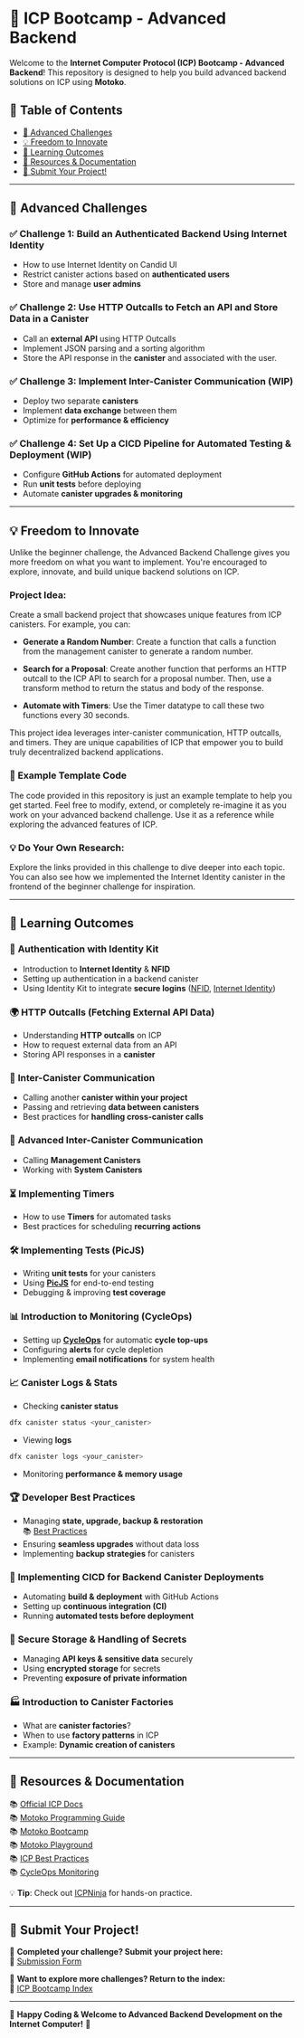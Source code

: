 # 🚀 ICP Bootcamp - Advanced Backend

Welcome to the **Internet Computer Protocol (ICP) Bootcamp - Advanced Backend**! This repository is designed to help you build advanced backend solutions on ICP using **Motoko**.

## 📜 Table of Contents

- [🎯 Advanced Challenges](#-advanced-challenges)
- [💡 Freedom to Innovate](#-freedom-to-innovate)
- [📖 Learning Outcomes](#-learning-outcomes)
- [🔗 Resources & Documentation](#-resources--documentation)
- [📩 Submit Your Project!](#-submit-your-project)

---

## 🎯 Advanced Challenges

### ✅ **Challenge 1: Build an Authenticated Backend Using Internet Identity**

- How to use Internet Identity on Candid UI
- Restrict canister actions based on **authenticated users**
- Store and manage **user admins**

### ✅ **Challenge 2: Use HTTP Outcalls to Fetch an API and Store Data in a Canister**

- Call an **external API** using HTTP Outcalls
- Implement JSON parsing and a sorting algorithm
- Store the API response in the **canister** and associated with the user.

### ✅ **Challenge 3: Implement Inter-Canister Communication** (WIP)

- Deploy two separate **canisters**
- Implement **data exchange** between them
- Optimize for **performance & efficiency**

### ✅ **Challenge 4: Set Up a CICD Pipeline for Automated Testing & Deployment** (WIP)

- Configure **GitHub Actions** for automated deployment
- Run **unit tests** before deploying
- Automate **canister upgrades & monitoring**

---

## 💡 Freedom to Innovate

Unlike the beginner challenge, the Advanced Backend Challenge gives you more freedom on what you want to implement. You're encouraged to explore, innovate, and build unique backend solutions on ICP.

### Project Idea:

Create a small backend project that showcases unique features from ICP canisters. For example, you can:

- **Generate a Random Number**:
  Create a function that calls a function from the management canister to generate a random number.

- **Search for a Proposal**:
  Create another function that performs an HTTP outcall to the ICP API to search for a proposal number. Then, use a transform method to return the status and body of the response.

- **Automate with Timers**:
  Use the Timer datatype to call these two functions every 30 seconds.

This project idea leverages inter-canister communication, HTTP outcalls, and timers. They are unique capabilities of ICP that empower you to build truly decentralized backend applications.

### 📝 Example Template Code

The code provided in this repository is just an example template to help you get started. Feel free to modify, extend, or completely re-imagine it as you work on your advanced backend challenge. Use it as a reference while exploring the advanced features of ICP.

### 💡 Do Your Own Research:

Explore the links provided in this challenge to dive deeper into each topic. You can also see how we implemented the Internet Identity canister in the frontend of the beginner challenge for inspiration.

---

## 📖 Learning Outcomes

### 🔐 **Authentication with Identity Kit**

- Introduction to **Internet Identity** & **NFID**
- Setting up authentication in a backend canister
- Using Identity Kit to integrate **secure logins** ([NFID](https://nfid.one/), [Internet Identity](https://internetcomputer.org/docs/current/developer-docs/identity/internet-identity/overview))

### 🌍 **HTTP Outcalls (Fetching External API Data)**

- Understanding **HTTP outcalls** on ICP
- How to request external data from an API
- Storing API responses in a **canister**

### 🔗 **Inter-Canister Communication**

- Calling another **canister within your project**
- Passing and retrieving **data between canisters**
- Best practices for **handling cross-canister calls**

### 🔧 **Advanced Inter-Canister Communication**

- Calling **Management Canisters**
- Working with **System Canisters**

### ⏳ **Implementing Timers**

- How to use **Timers** for automated tasks
- Best practices for scheduling **recurring actions**

### 🛠️ **Implementing Tests (PicJS)**

- Writing **unit tests** for your canisters
- Using **[PicJS](https://github.com/hadronous/pic-js)** for end-to-end testing
- Debugging & improving **test coverage**

### 📊 **Introduction to Monitoring (CycleOps)**

- Setting up **[CycleOps](https://cycleops.dev/)** for automatic **cycle top-ups**
- Configuring **alerts** for cycle depletion
- Implementing **email notifications** for system health

### 📈 **Canister Logs & Stats**

- Checking **canister status**

```sh
dfx canister status <your_canister>
```

- Viewing **logs**

```sh
dfx canister logs <your_canister>
```

- Monitoring **performance & memory usage**

### 🏆 **Developer Best Practices**

- Managing **state, upgrade, backup & restoration**  
  📚 [Best Practices](https://internetcomputer.org/docs/current/developer-docs/smart-contracts/best-practices/general/#recommendation-state-backup-and-restoration)
- Ensuring **seamless upgrades** without data loss
- Implementing **backup strategies** for canisters

### 🔄 **Implementing CICD for Backend Canister Deployments**

- Automating **build & deployment** with GitHub Actions
- Setting up **continuous integration (CI)**
- Running **automated tests before deployment**

### 🔑 **Secure Storage & Handling of Secrets**

- Managing **API keys & sensitive data** securely
- Using **encrypted storage** for secrets
- Preventing **exposure of private information**

### 🏭 **Introduction to Canister Factories**

- What are **canister factories**?
- When to use **factory patterns** in ICP
- Example: **Dynamic creation of canisters**

---

## 🔗 Resources & Documentation

📚 [Official ICP Docs](https://internetcomputer.org/docs)  
📚 [Motoko Programming Guide](https://sdk.dfinity.org/docs/language-guide/motoko.html)  
📚 [Motoko Bootcamp](https://www.motokobootcamp.com/)  
📚 [Motoko Playground](https://m7sm4-2iaaa-aaaab-qabra-cai.raw.ic0.app/)  
📚 [ICP Best Practices](https://internetcomputer.org/docs/current/developer-docs/smart-contracts/best-practices/general/)  
📚 [CycleOps Monitoring](https://cycleops.dev/)

💡 **Tip**: Check out [ICPNinja](https://icp.ninja/) for hands-on practice.

---

## 📩 Submit Your Project!

🎯 **Completed your challenge? Submit your project here:**  
📢 [Submission Form](https://docs.google.com/forms/d/e/1FAIpQLSfRDeUw9sckd9vVmfb9gQKs4btvZRlHLTNBTgN57HdxEnge2w/viewform?usp=dialog)

📌 **Want to explore more challenges? Return to the index:**  
🔗 [ICP Bootcamp Index](https://github.com/pt-icp-hub/ICP-Bootcamp-Index?tab=readme-ov-file)

---

🚀 **Happy Coding & Welcome to Advanced Backend Development on the Internet Computer!** 🚀
